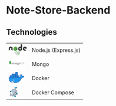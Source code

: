 # Note-Store-Backend

## Technologies

<table>
<tr>
<td> <img src="./public/readme/nodejs.svg" height="30"></td>
<td>Node.js (Express.js)</td>
</tr>
<tr>
<td> <img src="./public/readme/mongo.png" height="30"></td>
<td>Mongo</td>
</tr>
<tr>
<td> <img src="./public/readme/docker.png" height="30"></td>
<td>Docker</td>
</tr>
<tr>
<td> <img src="./public/readme/docker-compose.png" height="30"></td>
<td>Docker Compose</td>
</tr>
</table>